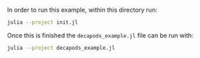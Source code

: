 In order to run this example, within this directory run:
```bash
julia --project init.jl
```
Once this is finished the `decapods_example.jl` file can be run with:
```bash
julia --project decapods_example.jl
```

